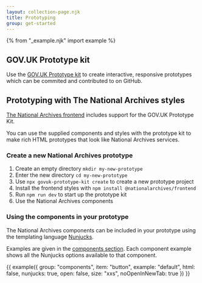```yaml
---
layout: collection-page.njk
title: Prototyping
group: get-started
---
```


{% from "_example.njk" import example %}

## GOV.UK Prototype kit

Use the [GOV.UK Prototype kit](https://prototype-kit.service.gov.uk/docs/) to create interactive, responsive prototypes which can be commited and contributed to on GitHub.

## Prototyping with The National Archives styles

[The National Archives frontend](https://github.com/nationalarchives/tna-frontend) includes support for the GOV.UK Prototype Kit.

You can use the supplied components and styles with the prototype kit to make rich HTML prototypes that look like National Archives services.

### Create a new National Archives prototype

1. Create an empty directory `mkdir my-new-prototype`
1. Enter the new directory `cd my-new-prototype`
1. Use `npx govuk-prototype-kit create` to create a new prototype project
1. Install the frontend styles with `npm install @nationalarchives/frontend`
1. Run `npm run dev` to start up the prototype kit
1. Use the National Archives components

### Using the components in your prototype

The National Archives components can be included in your prototype using the templating language [Nunjucks](https://mozilla.github.io/nunjucks/).

Examples are given in the [components section](/design-system/components/). Each component example shows all the Nunjucks options available to that component.

{{ example({ group: "components", item: "button", example: "default", html: false, nunjucks: true, open: false, size: "xxs", noOpenInNewTab: true }) }}

